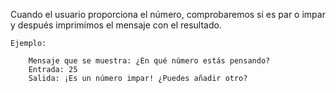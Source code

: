 Cuando el usuario proporciona el número, comprobaremos si es par o impar y después imprimimos el mensaje con el resultado.

    Ejemplo:

        Mensaje que se muestra: ¿En qué número estás pensando?
        Entrada: 25
        Salida: ¡Es un número impar! ¿Puedes añadir otro?